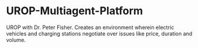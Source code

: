 # UROP-Multiagent-Platform
UROP with Dr. Peter Fisher. Creates an environment wherein electric vehicles and charging stations negotiate over issues like price, duration and volume.
